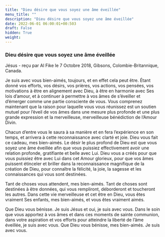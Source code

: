 ```yaml
---
title: "Dieu désire que vous soyez une âme éveillée"
menu_title: ""
description: "Dieu désire que vous soyez une âme éveillée"
date: 2022-06-01 06:00:01+00:503
draft: False
hidden: True
weight:
---
```

### Dieu désire que vous soyez une âme éveillée

Jésus - reçu par Al Fike le 7 Octobre 2018, Gibsons, Colombie-Britannique, Canada.

Je suis avec vous bien-aimés, toujours, et en effet cela peut être. Étant donné vos efforts, vos désirs, vos prières, vos actions, vos pensées, vos motivations à être en alignement avec Dieu, à être en harmonie avec Ses lois d’amour, et à continuer à permettre à vos âmes de s’éveiller et d’émerger comme une partie consciente de vous. Vous comprenez maintenant que la raison pour laquelle vous vous réunissez est un soutien mutuel pour l’éveil de vos âmes dans une mesure plus profonde et une plus grande expression et la merveilleuse, merveilleuse bénédiction de l’Amour Divin.

Chacun d’entre vous le saura à sa manière et en fera l’expérience en son temps, et arrivera à cette reconnaissance avec clarté et joie. Dieu vous fait ce cadeau, mes bien-aimés. Le désir le plus profond de Dieu est que vous soyez une âme éveillée afin que vous puissiez effectivement avoir une relation profonde, gratifiante et belle avec Lui. Dieu vous a créés pour que vous puissiez être avec Lui dans cet Amour glorieux, pour que vos âmes puissent étinceler et briller dans la reconnaissance magnifique de la création de Dieu, pour connaître la félicité, la joie, la sagesse et les connaissances qui vous sont destinées.

Tant de choses vous attendent, mes bien-aimés. Tant de choses sont destinées à être données, qui vous rempliront, déborderont et toucheront les autres. Dans cette vie merveilleuse et cet être en Dieu, vous êtes vraiment Ses enfants, mes bien-aimés, et vous êtes vraiment aimés.

Que Dieu vous bénisse. Je suis Jésus et oui, je suis avec vous. Dans le soin que vous apportez à vos âmes et dans ces moments de sainte communion, dans votre aspiration et vos efforts pour atteindre la liberté de l’âme éveillée, je suis avec vous. Que Dieu vous bénisse, mes bien-aimés. Je suis avec vous.
